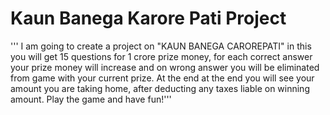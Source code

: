 # Kaun Banega Karore Pati Project
''' I am going to create a project on "KAUN BANEGA CAROREPATI" in this you will get 15 questions for 1 crore prize money, 
for each correct answer your prize money will increase and on wrong answer you will be eliminated from game with your current prize. At the end at the end you will see your amount you are taking home,
after deducting any taxes liable on winning amount. Play the game and have fun!'''
